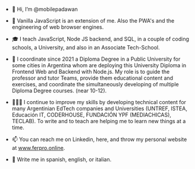 - 👋 Hi, I’m @mobilepadawan
- 👀 Vanilla JavaScript is an extension of me. Also the PWA's and the engineering of web browser engines.

- 🎓 I teach JavaScript, Node JS backend, and SQL, in a couple of coding schools, a University, and also in an Associate Tech-School.

- 📆 I coordinate since 2021 a Diploma Degree in a Public University for some cities in Argentina whom are deploying this University Diploma in Frontend Web and Backend with Node.js. My role is to guide the professor and tutor Teams, provide them educational content and exercises, and coordinate the simultaneously developing of multiple Diploma Degree courses. (near 10-12).

- 🧑🏻‍💻 I continue to improve my skills by developing technical content for many Argentinian EdTech companies and Universities (UNTREF, ISTEA, Educación IT, CODERHOUSE, FUNDACIÓN YPF (MEDIACHICAS), TECLAB). To write and to teach are helping me to learn new things at a time. 

- 📫 You can reach me on Linkedin, here, and throw my personal website at www.ferpro.online.
- 💬 Write me in spanish, english, or italian.

<!---
mobilepadawan/mobilepadawan is a ✨ special ✨ repository because its `README.md` (this file) appears on your GitHub profile.
You can click the Preview link to take a look at your changes.
--->

